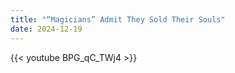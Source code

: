 ```yaml
---
title: "“Magicians” Admit They Sold Their Souls"
date: 2024-12-19
---
```


{{< youtube BPG_qC_TWj4 >}}
